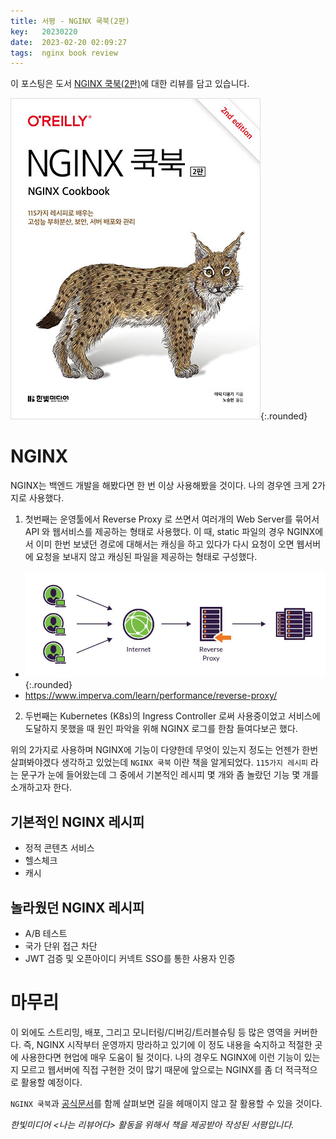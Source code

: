 ```yaml
---
title: 서평 - NGINX 쿡북(2판)
key:   20230220
date:  2023-02-20 02:09:27
tags:  nginx book review
---
```


이 포스팅은 도서 [NGINX 쿡북(2판)](https://www.hanbit.co.kr/store/books/look.php?p_code=B9583925549)에 대한 리뷰를 담고 있습니다.

![NGINX 쿡북(2판) 표지](/assets/images/nginx_cookbook_2nd/cover.jpeg){:.rounded}

<!--more-->

# NGINX

NGINX는 백엔드 개발을 해봤다면 한 번 이상 사용해봤을 것이다.
나의 경우엔 크게 2가지로 사용했다.

1. 첫번째는 운영툴에서 Reverse Proxy 로 쓰면서 여러개의 Web Server를 묶어서 API 와 웹서비스를 제공하는 형태로 사용했다. 이 때, static 파일의 경우 NGINX에서 이미 한번 보냈던 경로에 대해서는 캐싱을 하고 있다가 다시 요청이 오면 웹서버에 요청을 보내지 않고 캐싱된 파일을 제공하는 형태로 구성했다.

  - ![Reverse Proxy](/assets/images/nginx_cookbook_2nd/reverse-proxy.webp){:.rounded}
  - https://www.imperva.com/learn/performance/reverse-proxy/

2. 두번째는 Kubernetes (K8s)의 Ingress Controller 로써 사용중이었고 서비스에 도달하지 못했을 때 원인 파악을 위해 NGINX 로그를 한참 들여다보곤 했다.

위의 2가지로 사용하며 NGINX에 기능이 다양한데 무엇이 있는지 정도는 언젠가 한번 살펴봐야겠다 생각하고 있었는데 `NGINX 쿡북` 이란 책을 알게되었다. `115가지 레시피` 라는 문구가 눈에 들어왔는데 그 중에서 기본적인 레시피 몇 개와 좀 놀랐던 기능 몇 개를 소개하고자 한다.

## 기본적인 NGINX 레시피

- 정적 콘텐츠 서비스
- 헬스체크
- 캐시

## 놀라웠던 NGINX 레시피

- A/B 테스트
- 국가 단위 접근 차단
- JWT 검증 및 오픈아이디 커넥트 SSO를 통한 사용자 인증


# 마무리

이 외에도 스트리밍, 배포, 그리고 모니터링/디버깅/트러블슈팅 등 많은 영역을 커버한다.
즉, NGINX 시작부터 운영까지 망라하고 있기에 이 정도 내용을 숙지하고 적절한 곳에 사용한다면 현업에 매우 도움이 될 것이다.
나의 경우도 NGINX에 이런 기능이 있는지 모르고 웹서버에 직접 구현한 것이 많기 때문에 앞으로는 NGINX를 좀 더 적극적으로 활용할 예정이다.

`NGINX 쿡북`과 [공식문서](http://nginx.org/en/docs/)를 함께 살펴보면 길을 헤매이지 않고 잘 활용할 수 있을 것이다.

*한빛미디어 <나는 리뷰어다> 활동을 위해서 책을 제공받아 작성된 서평입니다.*
